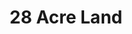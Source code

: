 ---
layout: post
categories: [sale, plot]
title: "28 Acre Land"
price: "1 Crore/Acre"
address: "Near Rangpoor"
type: "Agricultural Land FOR SALE"
area: "28 Acre"
---